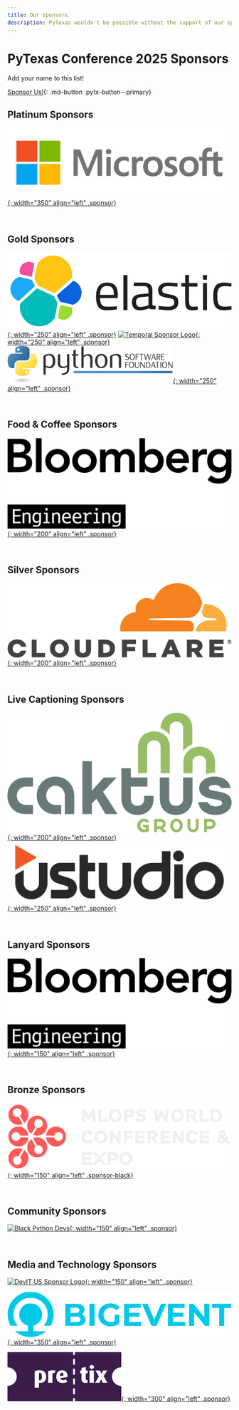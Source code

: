 ```yaml
---
title: Our Sponsors
description: PyTexas wouldn't be possible without the support of our sponsors. Be sure to check them out!
---
```

# PyTexas Conference 2025 Sponsors

Add your name to this list!

[Sponsor Us!](sponsor-us.md){: .md-button .pytx-button--primary}

## Platinum Sponsors

[![Microsoft Sponsor Logo](../assets/images/sponsors/microsoft.png){: width="350" align="left" .sponsor}](https://www.microsoft.com/en-us/)

<br clear=all>

## Gold Sponsors

[![Elastic Sponsor Logo](../assets/images/sponsors/elastic.png){: width="250" align="left" .sponsor}](https://www.elastic.co/)
[![Temporal Sponsor Logo](../assets/images/sponsors/temporal.png){: width="250" align="left" .sponsor}](https://www.temporal.io/)
[![Python Software Foundatin Logo](../assets/images/sponsors/psf.png/){: width="250" align="left" .sponsor}](https://www.python.org/)

<br clear=all>

## Food & Coffee Sponsors

[![Bloomberg Engineering Logo](../assets/images/sponsors/bloomberg.png){: width="200" align="left" .sponsor}](https://www.bloomberg.com/company/values/tech-at-bloomberg/)

<br clear=all>

## Silver Sponsors

[![Elastic Sponsor Logo](../assets/images/sponsors/cloudflare.png){: width="200" align="left" .sponsor}](https://www.cloudflare.com/)

<br clear=all>

## Live Captioning Sponsors

[![Caktus Group Logo](../assets/images/sponsors/caktus.png){: width="200" align="left" .sponsor}](https://www.caktusgroup.com/)
[![uStudio Group Logo](../assets/images/sponsors/ustudio.png){: width="250" align="left" .sponsor}](https://ustudio.com/)

<br clear=all>


## Lanyard Sponsors

[![Bloomberg Engineering Logo](../assets/images/sponsors/bloomberg.png){: width="150" align="left" .sponsor}](https://www.bloomberg.com/company/values/tech-at-bloomberg/)

<br clear=all>

## Bronze Sponsors

[![MLOps World Conference Devs](../assets/images/sponsors/mlops.png){: width="150" align="left" .sponsor-black}](https://mlopsworld.com/)

<br clear=all>

## Community Sponsors

[![Black Python Devs](../assets/images/sponsors/black_python_devs.svg){: width="150" align="left" .sponsor}](https://blackpythondevs.github.io/)

<br clear=all>

## Media and Technology Sponsors

[![DevIT US Sponsor Logo](../assets/images/sponsors/devitus-square2.png){: width="150" align="left" .sponsor}](https://devitjobs.com/jobs/python/all/all)

[![Big Event Sponsor Logo](../assets/images/sponsors/big-event.png){: width="350" align="left" .sponsor}](https://bigevent.io/)


[![Pretix Sponsor Logo](../assets/images/sponsors/pretix.svg){: width="300" align="left" .sponsor}](https://pretix.eu/)
